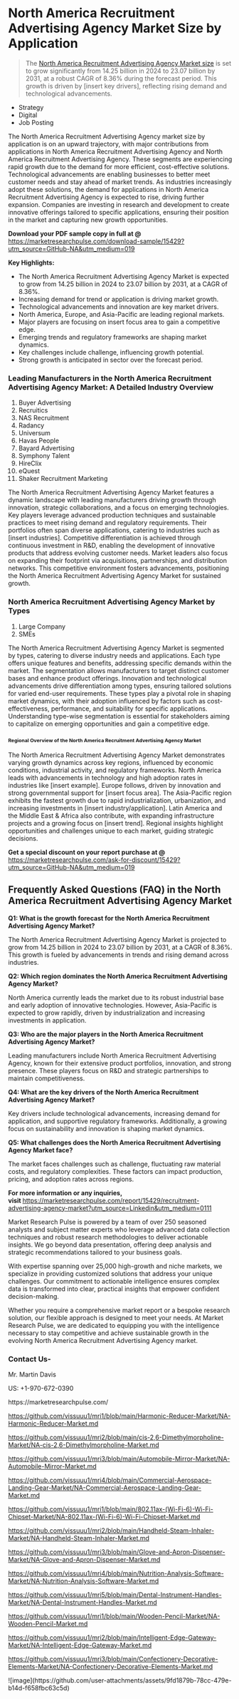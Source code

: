 <h1>North America Recruitment Advertising Agency Market&nbsp;Size by Application</h1><blockquote><p>The <a href="https://marketresearchpulse.com/download-sample/15429?utm_source=GitHub-NA&amp;utm_medium=019">North America Recruitment Advertising Agency Market size</a> is set to grow significantly from 14.25 billion in 2024 to 23.07 billion by 2031, at a robust CAGR of 8.36% during the forecast period. This growth is driven by [insert key drivers], reflecting rising demand and technological advancements.</p></blockquote><ul><li>Strategy<li> Digital<li> Job Posting</li></ul><p>The North America Recruitment Advertising Agency market size by application is on an upward trajectory, with major contributions from applications in North America Recruitment Advertising Agency and North America Recruitment Advertising Agency. These segments are experiencing rapid growth due to the demand for more efficient, cost-effective solutions. Technological advancements are enabling businesses to better meet customer needs and stay ahead of market trends. As industries increasingly adopt these solutions, the demand for applications in North America Recruitment Advertising Agency is expected to rise, driving further expansion. Companies are investing in research and development to create innovative offerings tailored to specific applications, ensuring their position in the market and capturing new growth opportunities.</p><p><strong>Download your PDF sample copy in full at @ </strong><a href="https://marketresearchpulse.com/download-sample/15429?utm_source=GitHub-NA&amp;utm_medium=019">https://marketresearchpulse.com/download-sample/15429?utm_source=GitHub-NA&amp;utm_medium=019</a></p><p><strong>Key Highlights: </strong></p><ul><li>The North America Recruitment Advertising Agency Market is expected to grow from 14.25 billion in 2024 to 23.07 billion by 2031, at a CAGR of 8.36%.</li><li>Increasing demand for trend or application is driving market growth.</li><li>Technological advancements and innovation are key market drivers.</li><li>North America, Europe, and Asia-Pacific are leading regional markets.</li><li>Major players are focusing on insert focus area to gain a competitive edge.</li><li>Emerging trends and regulatory frameworks are shaping market dynamics.</li><li>Key challenges include challenge, influencing growth potential.</li><li>Strong growth is anticipated in sector over the forecast period.</li></ul><h3>Leading Manufacturers in the North America Recruitment Advertising Agency Market: A Detailed Industry Overview</h3><ol><li>Buyer Advertising</li><li>Recruitics</li><li>NAS Recruitment</li><li>Radancy</li><li>Universum</li><li>Havas People</li><li>Bayard Advertising</li><li>Symphony Talent</li><li>HireClix</li><li>eQuest</li><li>Shaker Recruitment Marketing</li></ol><div class="flex max-w-full flex-col flex-grow"><div class="min-h-8 text-message flex w-full flex-col items-end gap-2 whitespace-normal break-words [.text-message+&amp;]:mt-5" dir="auto" data-message-author-role="assistant" data-message-id="fd8432e4-4910-450d-b182-61b7bfb0a01f" data-message-model-slug="gpt-4o"><div class="flex w-full flex-col gap-1 empty:hidden first:pt-[3px]"><div class="markdown prose w-full break-words dark:prose-invert light"><p>The North America Recruitment Advertising Agency Market features a dynamic landscape with leading manufacturers driving growth through innovation, strategic collaborations, and a focus on emerging technologies. Key players leverage advanced production techniques and sustainable practices to meet rising demand and regulatory requirements. Their portfolios often span diverse applications, catering to industries such as [insert industries]. Competitive differentiation is achieved through continuous investment in R&amp;D, enabling the development of innovative products that address evolving customer needs. Market leaders also focus on expanding their footprint via acquisitions, partnerships, and distribution networks. This competitive environment fosters advancements, positioning the North America Recruitment Advertising Agency Market for sustained growth.</p></div></div></div></div><h3>North America Recruitment Advertising Agency Market by Types</h3><ol><li>Large Company<li> SMEs</li></ol><div class="flex max-w-full flex-col flex-grow"><div class="min-h-8 text-message flex w-full flex-col items-end gap-2 whitespace-normal break-words [.text-message+&amp;]:mt-5" dir="auto" data-message-author-role="assistant" data-message-id="084470be-0bb7-4664-bddf-5156b4f41249" data-message-model-slug="gpt-4o-mini"><div class="flex w-full flex-col gap-1 empty:hidden first:pt-[3px]"><div class="markdown prose w-full break-words dark:prose-invert light"><p>The North America Recruitment Advertising Agency Market is segmented by types, catering to diverse industry needs and applications. Each type offers unique features and benefits, addressing specific demands within the market. The segmentation allows manufacturers to target distinct customer bases and enhance product offerings. Innovation and technological advancements drive differentiation among types, ensuring tailored solutions for varied end-user requirements. These types play a pivotal role in shaping market dynamics, with their adoption influenced by factors such as cost-effectiveness, performance, and suitability for specific applications. Understanding type-wise segmentation is essential for stakeholders aiming to capitalize on emerging opportunities and gain a competitive edge.</p></div></div></div></div><h3><span style="font-size: 11px;">Regional Overview of the North America Recruitment Advertising Agency Market</span></h3><div class="flex max-w-full flex-col flex-grow"><div class="min-h-8 text-message flex w-full flex-col items-end gap-2 whitespace-normal break-words [.text-message+&amp;]:mt-5" dir="auto" data-message-author-role="assistant" data-message-id="e9038762-ce64-4e30-91c9-9bd413514231" data-message-model-slug="gpt-4o-mini"><div class="flex w-full flex-col gap-1 empty:hidden first:pt-[3px]"><div class="markdown prose w-full break-words dark:prose-invert light"><p>The North America Recruitment Advertising Agency Market demonstrates varying growth dynamics across key regions, influenced by economic conditions, industrial activity, and regulatory frameworks. North America leads with advancements in technology and high adoption rates in industries like [insert example]. Europe follows, driven by innovation and strong governmental support for [insert focus area]. The Asia-Pacific region exhibits the fastest growth due to rapid industrialization, urbanization, and increasing investments in [insert industry/application]. Latin America and the Middle East &amp; Africa also contribute, with expanding infrastructure projects and a growing focus on [insert trend]. Regional insights highlight opportunities and challenges unique to each market, guiding strategic decisions.</p></div></div></div></div><p><strong>Get a special discount on your report purchase at @ </strong><a href="https://marketresearchpulse.com/ask-for-discount/15429?utm_source=GitHub-NA&amp;utm_medium=019">https://marketresearchpulse.com/ask-for-discount/15429?utm_source=GitHub-NA&amp;utm_medium=019</a></p><h2>Frequently Asked Questions (FAQ) in the North America Recruitment Advertising Agency Market</h2><p><strong>Q1: What is the growth forecast for the North America Recruitment Advertising Agency Market?</strong></p><p>The North America Recruitment Advertising Agency Market is projected to grow from 14.25 billion in 2024 to 23.07 billion by 2031, at a CAGR of 8.36%. This growth is fueled by advancements in trends and rising demand across industries.</p><p><strong>Q2: Which region dominates the North America Recruitment Advertising Agency Market?</strong></p><p>North America currently leads the market due to its robust industrial base and early adoption of innovative technologies. However, Asia-Pacific is expected to grow rapidly, driven by industrialization and increasing investments in application.</p><p><strong>Q3: Who are the major players in the North America Recruitment Advertising Agency Market?</strong></p><p>Leading manufacturers include North America Recruitment Advertising Agency, known for their extensive product portfolios, innovation, and strong presence. These players focus on R&amp;D and strategic partnerships to maintain competitiveness.</p><p><strong>Q4: What are the key drivers of the North America Recruitment Advertising Agency Market?</strong></p><p>Key drivers include technological advancements, increasing demand for application, and supportive regulatory frameworks. Additionally, a growing focus on sustainability and innovation is shaping market dynamics.</p><p><strong>Q5: What challenges does the North America Recruitment Advertising Agency Market face?</strong></p><p>The market faces challenges such as challenge, fluctuating raw material costs, and regulatory complexities. These factors can impact production, pricing, and adoption rates across regions.</p><p><strong>For more information or any inquiries, visit&nbsp;</strong><a href="https://marketresearchpulse.com/report/15429/recruitment-advertising-agency-market?utm_source=Linkedin&utm_medium=0111">https://marketresearchpulse.com/report/15429/recruitment-advertising-agency-market?utm_source=Linkedin&utm_medium=0111</a></p><p>Market Research Pulse is powered by a team of over 250 seasoned analysts and subject matter experts who leverage advanced data collection techniques and robust research methodologies to deliver actionable insights. We go beyond data presentation, offering deep analysis and strategic recommendations tailored to your business goals.</p><p>With expertise spanning over 25,000 high-growth and niche markets, we specialize in providing customized solutions that address your unique challenges. Our commitment to actionable intelligence ensures complex data is transformed into clear, practical insights that empower confident decision-making.</p><p>Whether you require a comprehensive market report or a bespoke research solution, our flexible approach is designed to meet your needs. At Market Research Pulse, we are dedicated to equipping you with the intelligence necessary to stay competitive and achieve sustainable growth in the evolving North America Recruitment Advertising Agency market.</p><h3><strong>Contact Us-</strong></h3><p>Mr. Martin Davis</p><p>US: +1-970-672-0390</p><p>https://marketresearchpulse.com/</p><p><a href="https://github.com/vissuuu1/mri1/blob/main/Harmonic-Reducer-Market/NA-Harmonic-Reducer-Market.md">https://github.com/vissuuu1/mri1/blob/main/Harmonic-Reducer-Market/NA-Harmonic-Reducer-Market.md</a></p><p><a href="https://github.com/vissuuu1/mri2/blob/main/cis-2,6-Dimethylmorpholine-Market/NA-cis-2,6-Dimethylmorpholine-Market.md">https://github.com/vissuuu1/mri2/blob/main/cis-2,6-Dimethylmorpholine-Market/NA-cis-2,6-Dimethylmorpholine-Market.md</a></p><p><a href="https://github.com/vissuuu1/mri3/blob/main/Automobile-Mirror-Market/NA-Automobile-Mirror-Market.md">https://github.com/vissuuu1/mri3/blob/main/Automobile-Mirror-Market/NA-Automobile-Mirror-Market.md</a></p><p><a href="https://github.com/vissuuu1/mri4/blob/main/Commercial-Aerospace-Landing-Gear-Market/NA-Commercial-Aerospace-Landing-Gear-Market.md">https://github.com/vissuuu1/mri4/blob/main/Commercial-Aerospace-Landing-Gear-Market/NA-Commercial-Aerospace-Landing-Gear-Market.md</a></p><p><a href="https://github.com/vissuuu1/mri1/blob/main/802.11ax-(Wi-Fi-6)-Wi-Fi-Chipset-Market/NA-802.11ax-(Wi-Fi-6)-Wi-Fi-Chipset-Market.md">https://github.com/vissuuu1/mri1/blob/main/802.11ax-(Wi-Fi-6)-Wi-Fi-Chipset-Market/NA-802.11ax-(Wi-Fi-6)-Wi-Fi-Chipset-Market.md</a></p><p><a href="https://github.com/vissuuu1/mri2/blob/main/Handheld-Steam-Inhaler-Market/NA-Handheld-Steam-Inhaler-Market.md">https://github.com/vissuuu1/mri2/blob/main/Handheld-Steam-Inhaler-Market/NA-Handheld-Steam-Inhaler-Market.md</a></p><p><a href="https://github.com/vissuuu1/mri3/blob/main/Glove-and-Apron-Dispenser-Market/NA-Glove-and-Apron-Dispenser-Market.md">https://github.com/vissuuu1/mri3/blob/main/Glove-and-Apron-Dispenser-Market/NA-Glove-and-Apron-Dispenser-Market.md</a></p><p><a href="https://github.com/vissuuu1/mri4/blob/main/Nutrition-Analysis-Software-Market/NA-Nutrition-Analysis-Software-Market.md">https://github.com/vissuuu1/mri4/blob/main/Nutrition-Analysis-Software-Market/NA-Nutrition-Analysis-Software-Market.md</a></p><p><a href="https://github.com/vissuuu1/mri5/blob/main/Dental-Instrument-Handles-Market/NA-Dental-Instrument-Handles-Market.md">https://github.com/vissuuu1/mri5/blob/main/Dental-Instrument-Handles-Market/NA-Dental-Instrument-Handles-Market.md</a></p><p><a href="https://github.com/vissuuu1/mri1/blob/main/Wooden-Pencil-Market/NA-Wooden-Pencil-Market.md">https://github.com/vissuuu1/mri1/blob/main/Wooden-Pencil-Market/NA-Wooden-Pencil-Market.md</a></p><p><a href="https://github.com/vissuuu1/mri2/blob/main/Intelligent-Edge-Gateway-Market/NA-Intelligent-Edge-Gateway-Market.md">https://github.com/vissuuu1/mri2/blob/main/Intelligent-Edge-Gateway-Market/NA-Intelligent-Edge-Gateway-Market.md</a></p><p><a href="https://github.com/vissuuu1/mri3/blob/main/Confectionery-Decorative-Elements-Market/NA-Confectionery-Decorative-Elements-Market.md">https://github.com/vissuuu1/mri3/blob/main/Confectionery-Decorative-Elements-Market/NA-Confectionery-Decorative-Elements-Market.md</a></p>
![image](https://github.com/user-attachments/assets/9fd1879b-78cc-479e-b14d-f658fbc63c5d)
